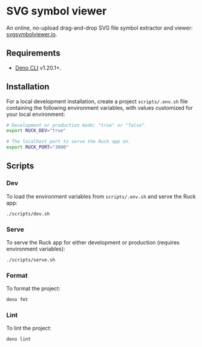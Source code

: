 # SVG symbol viewer

An online, no-upload drag-and-drop SVG file symbol extractor and viewer:
[svgsymbolviewer.io](https://svgsymbolviewer.io).

## Requirements

- [Deno CLI](https://deno.land/#installation) v1.20.1+.

## Installation

For a local development installation, create a project `scripts/.env.sh` file
containing the following environment variables, with values customized for your
local environment:

```sh
# Development or production mode; "true" or "false".
export RUCK_DEV="true"

# The localhost port to serve the Ruck app on.
export RUCK_PORT="3000"
```

## Scripts

### Dev

To load the environment variables from `scripts/.env.sh` and serve the Ruck app:

```sh
./scripts/dev.sh
```

### Serve

To serve the Ruck app for either development or production (requires environment
variables):

```sh
./scripts/serve.sh
```

### Format

To format the project:

```sh
deno fmt
```

### Lint

To lint the project:

```sh
deno lint
```
